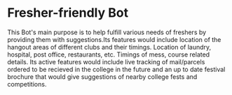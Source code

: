 # Fresher-friendly Bot

This Bot's main purpose is to help fulfill various needs of freshers by providing them with suggestions.Its features would include location of the hangout areas of different clubs and their timings. Location of laundry, hospital, post office, restaurants, etc. Timings of mess, course related details. Its active features would include live tracking of mail/parcels ordered to be recieved in the college in the future and an up to date festival brochure that would give suggestions of nearby college fests and competitions.
